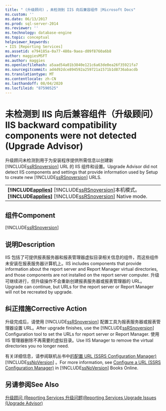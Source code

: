 ```yaml
---
title: " (升级顾问) ，未检测到 IIS 向后兼容组件 |Microsoft Docs"
ms.custom: ''
ms.date: 06/13/2017
ms.prod: sql-server-2014
ms.reviewer: ''
ms.technology: database-engine
ms.topic: conceptual
helpviewer_keywords:
- IIS [Reporting Services]
ms.assetid: e794185a-0a77-480a-9aea-d09f8760a6b8
author: maggiesMSFT
ms.author: maggies
ms.openlocfilehash: a5aad54a01b3840e121c6a63de0ea26f35921fa7
ms.sourcegitcommit: ad4d92dce894592a259721a1571b1d8736abacdb
ms.translationtype: MT
ms.contentlocale: zh-CN
ms.lasthandoff: 08/04/2020
ms.locfileid: "87590525"
---
```

# <a name="iis-backward-compatibility-components-were-not-detected-upgrade-advisor"></a><span data-ttu-id="70127-102">未检测到 IIS 向后兼容组件（升级顾问）</span><span class="sxs-lookup"><span data-stu-id="70127-102">IIS backward compatibility components were not detected (Upgrade Advisor)</span></span>
  <span data-ttu-id="70127-103">升级顾问未检测到用于为安装程序提供所需信息以创建新 [!INCLUDE[ssRSnoversion](../../includes/ssrsnoversion-md.md)] URL 的 IIS 组件和设置。</span><span class="sxs-lookup"><span data-stu-id="70127-103">Upgrade Advisor did not detect IIS components and settings that provide information used by Setup to create new [!INCLUDE[ssRSnoversion](../../includes/ssrsnoversion-md.md)] URLS.</span></span>  
  
||  
|-|  
|<span data-ttu-id="70127-104">**[!INCLUDE[applies](../../includes/applies-md.md)]**  [!INCLUDE[ssRSnoversion](../../includes/ssrsnoversion-md.md)]本机模式。</span><span class="sxs-lookup"><span data-stu-id="70127-104">**[!INCLUDE[applies](../../includes/applies-md.md)]**  [!INCLUDE[ssRSnoversion](../../includes/ssrsnoversion-md.md)] Native mode.</span></span>|  
  
## <a name="component"></a><span data-ttu-id="70127-105">组件</span><span class="sxs-lookup"><span data-stu-id="70127-105">Component</span></span>  
 [!INCLUDE[ssRSnoversion](../../includes/ssrsnoversion-md.md)]  
  
## <a name="description"></a><span data-ttu-id="70127-106">说明</span><span class="sxs-lookup"><span data-stu-id="70127-106">Description</span></span>  
 <span data-ttu-id="70127-107">IIS 包括了可提供报表服务器和报表管理器虚拟目录相关信息的组件，而这些组件未安装在报表服务器计算机上。</span><span class="sxs-lookup"><span data-stu-id="70127-107">IIS includes components that provide information about the report server and Report Manager virtual directories, and those components are not installed on the report server computer.</span></span> <span data-ttu-id="70127-108">升级可继续进行，但升级操作不会重新创建报表服务器或报表管理器的 URL。</span><span class="sxs-lookup"><span data-stu-id="70127-108">Upgrade can continue, but URLs for the report server or Report Manager will not be recreated by upgrade.</span></span>  
  
## <a name="corrective-action"></a><span data-ttu-id="70127-109">纠正措施</span><span class="sxs-lookup"><span data-stu-id="70127-109">Corrective Action</span></span>  
 <span data-ttu-id="70127-110">升级完成后，请使用 [!INCLUDE[ssRSnoversion](../../includes/ssrsnoversion-md.md)] 配置工具为报表服务器或报表管理器设置 URL。</span><span class="sxs-lookup"><span data-stu-id="70127-110">After upgrade finishes, use the [!INCLUDE[ssRSnoversion](../../includes/ssrsnoversion-md.md)] Configuration tool to set the URLs for report server or Report Manager.</span></span> <span data-ttu-id="70127-111">使用 IIS 管理器删除不再需要的虚拟目录。</span><span class="sxs-lookup"><span data-stu-id="70127-111">Use IIS Manager to remove the virtual directories you no longer need.</span></span>  
  
 <span data-ttu-id="70127-112">有关详细信息，请参阅联机丛书中[的配置 URL &#40;SSRS Configuration Manager&#41;](../../reporting-services/install-windows/configure-a-url-ssrs-configuration-manager.md) [!INCLUDE[ssNoVersion](../../includes/ssnoversion-md.md)] 。</span><span class="sxs-lookup"><span data-stu-id="70127-112">For more information, see [Configure a URL  &#40;SSRS Configuration Manager&#41;](../../reporting-services/install-windows/configure-a-url-ssrs-configuration-manager.md) in [!INCLUDE[ssNoVersion](../../includes/ssnoversion-md.md)] Books Online.</span></span>  
  
## <a name="see-also"></a><span data-ttu-id="70127-113">另请参阅</span><span class="sxs-lookup"><span data-stu-id="70127-113">See Also</span></span>  
 [<span data-ttu-id="70127-114">升级顾问 &#40;Reporting Services 升级问题&#41;</span><span class="sxs-lookup"><span data-stu-id="70127-114">Reporting Services Upgrade Issues &#40;Upgrade Advisor&#41;</span></span>](../../../2014/sql-server/install/reporting-services-upgrade-issues-upgrade-advisor.md)  
  
  
